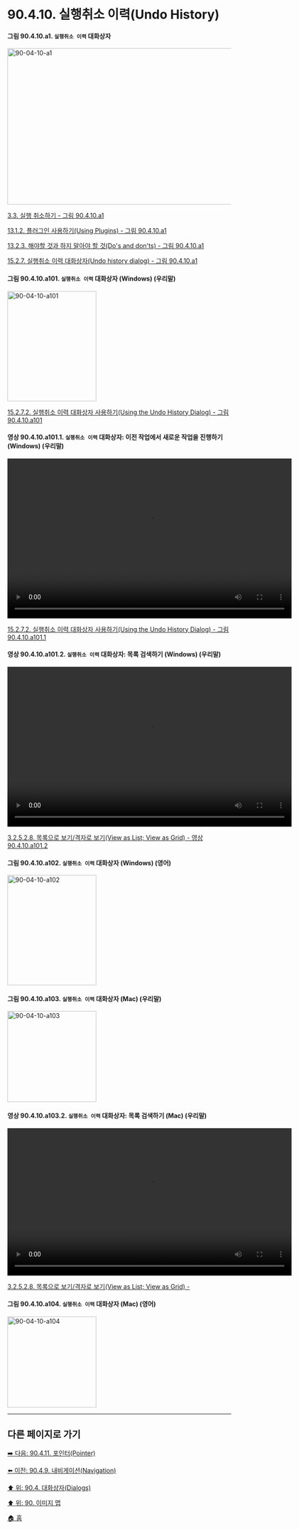 # 90.4.10. 실행취소 이력(Undo History)

<a id="90-04-10-a1"></a>

#### 그림 90.4.10.a1. `실행취소 이력` 대화상자
<img width="850" height="352" alt="90-04-10-a1" src="https://github.com/wonder13662/gimp/assets/15767104/32301e54-dd05-42fc-bc69-7c1182f5ae0a" />

[3.3. 실행 취소하기 - 그림 90.4.10.a1](./03-03-undoing.md#90-04-10-a1)

[13.1.2. 플러그인 사용하기(Using Plugins) - 그림 90.4.10.a1](./13-01-02-using_plugins.md#90-04-10-a1)

[13.2.3. 해야할 것과 하지 말아야 할 것(Do's and don'ts) - 그림 90.4.10.a1](./13-02-03-do-s-and-don-ts.md#90-04-10-a1)

[15.2.7. 실행취소 이력 대화상자(Undo history dialog) - 그림 90.4.10.a1](./15-02-07-00-undo-history-dialog.md#90-04-10-a1)

<a id="90-04-10-a101"></a>

#### 그림 90.4.10.a101. `실행취소 이력` 대화상자 (Windows) (우리말)
<img width="200" height="248" alt="90-04-10-a101" src="https://github.com/wonder13662/gimp/assets/15767104/21c0d751-e989-413d-bdfd-3e9ae4277306" />

[15.2.7.2. 실행취소 이력 대화상자 사용하기(Using the Undo History Dialog) - 그림 90.4.10.a101](./15-02-07-02-00-using_the_undo_history_dialog.md#90-04-10-a101)

<a id="90-04-10-a101-01"></a>

#### 영상 90.4.10.a101.1. `실행취소 이력` 대화상자: 이전 작업에서 새로운 작업을 진행하기  (Windows) (우리말)
<video controls="controls" width="640" height="360" src="https://github.com/wonder13662/gimp/assets/15767104/ea8355e7-309d-43c8-aed9-57cc65ad89d5"></video>

[15.2.7.2. 실행취소 이력 대화상자 사용하기(Using the Undo History Dialog) - 그림 90.4.10.a101.1](./15-02-07-02-00-using_the_undo_history_dialog.md#90-04-10-a101-01)

<a id="90-04-10-a101-02"></a>

#### 영상 90.4.10.a101.2. `실행취소 이력` 대화상자: 목록 검색하기 (Windows) (우리말)
<video controls="controls" width="640" height="360" src="https://github.com/wonder13662/gimp/assets/15767104/fc572003-2f76-4255-99ff-7bf4ae840923"></video>

[3.2.5.2.8. 목록으로 보기/격자로 보기(View as List; View as Grid) - 영상 90.4.10.a101.2](./03-02-05-02-08-view_as_list_or_grid.md#90-04-10-a101-02)

<a id="90-04-10-a102"></a>

#### 그림 90.4.10.a102. `실행취소 이력` 대화상자 (Windows) (영어)
<img width="200" height="248" alt="90-04-10-a102" src="https://github.com/wonder13662/gimp/assets/15767104/4d434c2c-7a15-41ee-8b3e-30f10bb5aeb6" />

<a id="90-04-10-a103"></a>

#### 그림 90.4.10.a103. `실행취소 이력` 대화상자 (Mac) (우리말)
<img width="200" height="205" alt="90-04-10-a103" src="https://github.com/wonder13662/gimp/assets/15767104/52dc7e89-f4ad-434f-bad6-c91498540611" />

<a id="90-04-10-a103-02"></a>

#### 영상 90.4.10.a103.2. `실행취소 이력` 대화상자: 목록 검색하기 (Mac) (우리말)
<video controls="controls" width="640" height="332" src="https://github.com/wonder13662/gimp/assets/15767104/d26b680f-5874-4cfd-ba90-80b80cd09268"></video>

[3.2.5.2.8. 목록으로 보기/격자로 보기(View as List; View as Grid) - ](./03-02-05-02-08-view_as_list_or_grid.md#90-04-10-a103-02)

<a id="90-04-10-a104"></a>

#### 그림 90.4.10.a104. `실행취소 이력` 대화상자 (Mac) (영어)
<img width="200" height="205" alt="90-04-10-a104" src="https://github.com/wonder13662/gimp/assets/15767104/f5015ac0-46bf-4b9e-8715-a4c6bff969bf" />

***

## 다른 페이지로 가기

[➡️ 다음: 90.4.11. 포인터(Pointer)](./90-04-0011-pointer_information.md)

[⬅️ 이전: 90.4.9. 내비게이션(Navigation)](./90-04-0009-navigation.md)

[⬆️ 위: 90.4. 대화상자(Dialogs)](./90-04-0000-dialogs.md)

[⬆️ 위: 90. 이미지 맵](./90-00-image-map.md)

[🏠 홈](./00-home.md)
